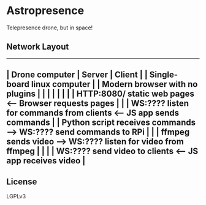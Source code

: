 # Astropresence #

Telepresence drone, but in space!

## Network Layout ##

----------------------------------------------------------------------------------------------------------------------
|  Drone computer                   |  Server                                     |  Client                          |
|  Single-board linux computer      |                                             |  Modern browser with no plugins  |                        |
|                                   |                                             |                                  |
|                                   |  HTTP:8080/ static web pages               <-- Browser requests pages          |
|                                   |  WS:???? listen for commands from clients  <-- JS app sends commands           |
|  Python script receives commands --> WS:???? send commands to RPi               |                                  |
|  ffmpeg sends video              --> WS:???? listen for video from ffmpeg       |                                  |
|                                   |  WS:???? send video to clients             <-- JS app receives video           |
----------------------------------------------------------------------------------------------------------------------

## License ##

LGPLv3
